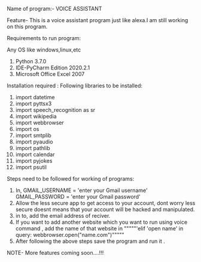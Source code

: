   
Name of program:- VOICE ASSISTANT

Feature- This is a voice assistant program just like alexa.I am still working on this program.

Requirements to run program:

Any OS like windows,linux,etc
1. Python 3.7.0
2. IDE-PyCharm Edition 2020.2.1
3. Microsoft Office Excel 2007

Installation required : Following libraries to be installed:

1. import datetime
2. import pyttsx3
3. import speech_recognition as sr
4. import wikipedia
5. import webbrowser
6. import os
7. import smtplib
8. import pyaudio
9. import pathlib
10. import calendar
11. import pyjokes
12. import psutil

Steps need to be followed for working of programs:

1. In, GMAIL_USERNAME = 'enter your Gmail username' GMAIL_PASSWORD = 'enter your Gmail password'
2. Allow the less secure app to get access to your account, dont worry less secure doesnt means that your account will be hacked and manipulated.
3. in to, add the email address of reciver.
4. If you want to add another website which you want to run using voice command , add the name of that website in 
"""""'elif 'open name' in query:
            webbrowser.open("name.com")"""""
5. After following the above steps save the program and run it .

NOTE- More features coming soon....!!!
